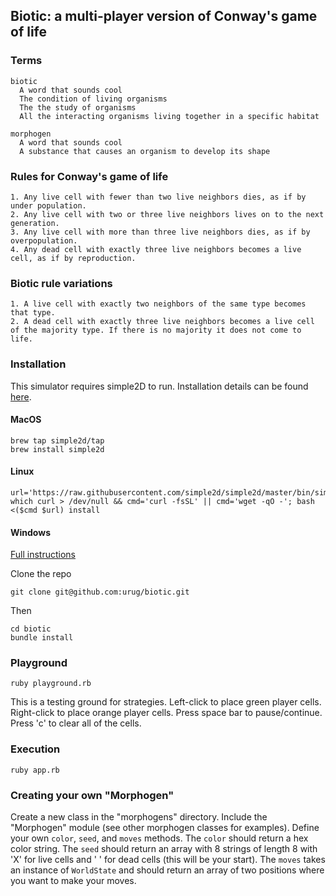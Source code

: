 ## Biotic: a multi-player version of Conway's game of life

### Terms

    biotic
      A word that sounds cool
      The condition of living organisms
      The the study of organisms
      All the interacting organisms living together in a specific habitat

    morphogen
      A word that sounds cool
      A substance that causes an organism to develop its shape

### Rules for Conway's game of life

    1. Any live cell with fewer than two live neighbors dies, as if by under population.
    2. Any live cell with two or three live neighbors lives on to the next generation.
    3. Any live cell with more than three live neighbors dies, as if by overpopulation.
    4. Any dead cell with exactly three live neighbors becomes a live cell, as if by reproduction.

### Biotic rule variations

    1. A live cell with exactly two neighbors of the same type becomes that type.
    2. A dead cell with exactly three live neighbors becomes a live cell of the majority type. If there is no majority it does not come to life.

### Installation

This simulator requires simple2D to run. Installation details can be found [here](http://www.ruby2d.com/learn/get-started/).

#### MacOS

    brew tap simple2d/tap
    brew install simple2d

#### Linux

    url='https://raw.githubusercontent.com/simple2d/simple2d/master/bin/simple2d.sh'; which curl > /dev/null && cmd='curl -fsSL' || cmd='wget -qO -'; bash <($cmd $url) install

#### Windows

[Full instructions](http://www.ruby2d.com/learn/windows/)

Clone the repo

    git clone git@github.com:urug/biotic.git

Then

    cd biotic
    bundle install

### Playground

    ruby playground.rb

This is a testing ground for strategies. Left-click to place green player cells.
Right-click to place orange player cells. Press space bar to pause/continue.
Press 'c' to clear all of the cells.

### Execution

    ruby app.rb

### Creating your own "Morphogen"

Create a new class in the "morphogens" directory. Include the "Morphogen" module (see
other morphogen classes for examples). Define your own `color`, `seed`, and `moves`
methods. The `color` should return a hex color string. The `seed` should return an array
with 8 strings of length 8 with 'X' for live cells and ' ' for dead cells (this will be
your start). The `moves` takes an instance of `WorldState` and should return an array of
two positions where you want to make your moves.
